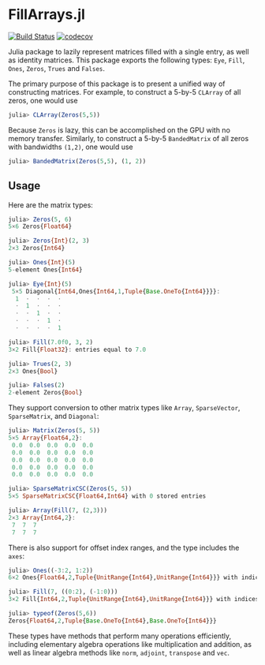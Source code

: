 # FillArrays.jl

[![Build Status](https://travis-ci.org/JuliaArrays/FillArrays.jl.svg?branch=master)](https://travis-ci.org/JuliaArrays/FillArrays.jl)
[![codecov](https://codecov.io/gh/JuliaArrays/FillArrays.jl/branch/master/graph/badge.svg)](https://codecov.io/gh/JuliaArrays/FillArrays.jl)

Julia package to lazily represent matrices filled with a single entry,
as well as identity matrices.  This package exports the following types:
`Eye`, `Fill`, `Ones`, `Zeros`, `Trues` and `Falses`.


The primary purpose of this package is to present a unified way of constructing
matrices. For example, to construct a 5-by-5 `CLArray` of all zeros, one would use
```julia
julia> CLArray(Zeros(5,5))
```
Because `Zeros` is lazy, this can be accomplished on the GPU with no memory transfer.
Similarly, to construct a 5-by-5 `BandedMatrix` of all zeros with bandwidths `(1,2)`, one would use  
```julia
julia> BandedMatrix(Zeros(5,5), (1, 2))
```

## Usage

Here are the matrix types:
```julia
julia> Zeros(5, 6)
5×6 Zeros{Float64}

julia> Zeros{Int}(2, 3)
2×3 Zeros{Int64}

julia> Ones{Int}(5)
5-element Ones{Int64}

julia> Eye{Int}(5)
 5×5 Diagonal{Int64,Ones{Int64,1,Tuple{Base.OneTo{Int64}}}}:
  1  ⋅  ⋅  ⋅  ⋅
  ⋅  1  ⋅  ⋅  ⋅
  ⋅  ⋅  1  ⋅  ⋅
  ⋅  ⋅  ⋅  1  ⋅
  ⋅  ⋅  ⋅  ⋅  1

julia> Fill(7.0f0, 3, 2)
3×2 Fill{Float32}: entries equal to 7.0

julia> Trues(2, 3)
2×3 Ones{Bool}

julia> Falses(2)
2-element Zeros{Bool}
```

They support conversion to other matrix types like `Array`, `SparseVector`, `SparseMatrix`, and `Diagonal`:
```julia
julia> Matrix(Zeros(5, 5))
5×5 Array{Float64,2}:
 0.0  0.0  0.0  0.0  0.0
 0.0  0.0  0.0  0.0  0.0
 0.0  0.0  0.0  0.0  0.0
 0.0  0.0  0.0  0.0  0.0
 0.0  0.0  0.0  0.0  0.0

julia> SparseMatrixCSC(Zeros(5, 5))
5×5 SparseMatrixCSC{Float64,Int64} with 0 stored entries

julia> Array(Fill(7, (2,3)))
2×3 Array{Int64,2}:
 7  7  7
 7  7  7
```

There is also support for offset index ranges,
and the type includes the `axes`:
```julia
julia> Ones((-3:2, 1:2))
6×2 Ones{Float64,2,Tuple{UnitRange{Int64},UnitRange{Int64}}} with indices -3:2×1:2

julia> Fill(7, ((0:2), (-1:0)))
3×2 Fill{Int64,2,Tuple{UnitRange{Int64},UnitRange{Int64}}} with indices 0:2×-1:0: entries equal to 7

julia> typeof(Zeros(5,6))
Zeros{Float64,2,Tuple{Base.OneTo{Int64},Base.OneTo{Int64}}}
```

These types have methods that perform many operations efficiently,
including elementary algebra operations like multiplication and addition,
as well as linear algebra methods like
`norm`, `adjoint`, `transpose` and `vec`.
